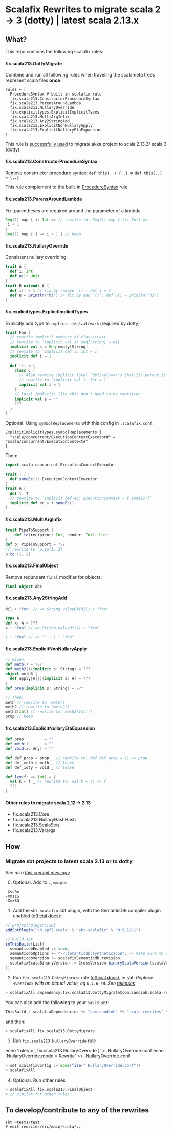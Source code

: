 # Scalafix Rewrites to migrate scala 2 -> 3 (dotty) | latest scala 2.13.x

## What?
This repo contains the following scalafix rules:

#### fix.scala213.DottyMigrate
Combine and run all following rules when traveling the scalameta trees represent scala files **once**
```hocon
rules = [
  ProcedureSyntax # built-in scalafix rule
  fix.scala213.ConstructorProcedureSyntax
  fix.scala213.ParensAroundLambda
  fix.scala213.NullaryOverride
  fix.explicittypes.ExplicitImplicitTypes
  fix.scala213.MultiArgInfix
  fix.scala213.Any2StringAdd
  fix.scala213.ExplicitNonNullaryApply
  fix.scala213.ExplicitNullaryEtaExpansion
]
```

This rule is [successfully used][3]
to migrate akka project to scala 2.13.3/ scala 3 (dotty)

#### fix.scala213.ConstructorProcedureSyntax
Remove constructor procedure syntax: `def this(..) {..}` => `def this(..) = {..}`

This rule complement to the built-in [ProcedureSyntax][4] rule.

#### fix.scala213.ParensAroundLambda
Fix: parentheses are required around the parameter of a lambda
```scala
Seq(1).map { i: Int => // rewrite to: Seq(1).map { (i: Int) =>
 i + 1
}
Seq(1).map { i => i + 1 } // keep
```

#### fix.scala213.NullaryOverride
Consistent nullary overriding
```scala
trait A {
  def i: Int
  def u(): Unit
}
trait B extends A {
  def i() = 1 // fix by remove `()`: def i = 1
  def u = println("hi") // fix by add `()`: def u() = println("hi")
}
```

#### fix.explicittypes.ExplicitImplicitTypes
Explicitly add type to `implicit def/val/var`s (required by dotty)
```scala
trait Foo {
  // rewrite implicit members of class/trait
  // rewrite to `implicit val s: Seq[String] = Nil`
  implicit val s = Seq.empty[String]
  // rewrite to `implicit def i: Int = 1`
  implicit def i = 1

  def f() = {
    class C {
      // Also rewrite implicit local `def/val/var`s that its parent is a trait/class (required by dotty)
      // rewrite to `implicit val i: Int = 1`
      implicit val i = 1
    }
    // local implicits like this don't need to be rewritten
    implicit val s = ""
    ???
  }
}
```

Optional. Using `symbolReplacements` with this config in `.scalafix.conf`:
```hocon
ExplicitImplicitTypes.symbolReplacements {
  "scala/concurrent/ExecutionContextExecutor#" = "scala/concurrent/ExecutionContext#"
}
```
Then:
```scala
import scala.concurrent.ExecutionContextExecutor

trait T {
  def someEc(): ExecutionContextExecutor
}
trait A {
  def t: T
  // rewrite to `implicit def ec: ExecutionContext = t.someEc()`
  implicit def ec = t.someEc()
}
```

#### fix.scala213.MultiArgInfix
```scala
trait PipeToSupport {
    def to(recipient: Int, sender: Int): Unit
}
def p: PipeToSupport = ???
// rewrite to `p.to(1, 2)
p to (1, 2)
```

#### fix.scala213.FinalObject
Remove redundant `final` modifier for objects:
```scala
final object Abc
```

#### fix.scala213.Any2StringAdd
```scala
Nil + "foo" // => String.valueOf(Nil) + "foo"

type A
def x: A = ???
x + "foo" // => String.valueOf(x) + "foo"

1 + "foo" // => "" + 1 + "foo"
```

#### fix.scala213.ExplicitNonNullaryApply
```scala
// Given:
def meth() = ???
def meth2()(implicit s: String) = ???
object meth3 {
  def apply[A]()(implicit a: A) = ???
}
def prop(implicit s: String) = ???

// Then:
meth // rewrite to `meth()`
meth2 // rewrite to `meth2()`
meth3[Int] // rewrite to: meth3[Int]()
prop // keep
```

#### fix.scala213.ExplicitNullaryEtaExpansion
```scala
def prop         = ""
def meth()       = ""
def void(x: Any) = ""

def def_prop = prop _ // rewrite to: def def_prop = () => prop
def def_meth = meth _ // leave
def def_idty = void _ // leave

def lzy(f: => Int) = {
  val k = f _ // rewrite to: val k = () => f
  ???
}
```

#### Other rules to migrate scala 2.12 -> 2.13
  - fix.scala213.Core
  - fix.scala213.NullaryHashHash
  - fix.scala213.ScalaSeq
  - fix.scala213.Varargs

## How
### Migrate sbt projects to latest scala 2.13 or to dotty
_See also [this commit message][5]_

0. Optional. Add to `.jvmopts`
```
-Xss8m
-Xms1G
-Xmx8G
```

1. Add the `sbt-scalafix` sbt plugin, with the SemanticDB compiler plugin enabled ([official docs][1]):

```scala
// project/plugins.sbt
addSbtPlugin("ch.epfl.scala" % "sbt-scalafix" % "0.9.18-1")
```

```scala
// build.sbt
inThisBuild(List(
  semanticdbEnabled := true,
  semanticdbOptions += "-P:semanticdb:synthetics:on", // make sure to add this
  semanticdbVersion := scalafixSemanticdb.revision,
  scalafixScalaBinaryVersion := CrossVersion.binaryScalaVersion(scalaVersion.value),
))
```

2. Run `fix.scala213.DottyMigrate` rule ([official docs][2]), in sbt:
_Replace `<version>` with an actual value, eg `0.1.6-sd`. See [releases](https://github.com/ohze/scala-rewrites/releases)_
```scala
> scalafixAll dependency:fix.scala213.DottyMigrate@com.sandinh:scala-rewrites:<version>
```

You can also add the following to your `build.sbt`:
```scala
ThisBuild / scalafixDependencies += "com.sandinh" %% "scala-rewrites" % "<version>"
```
and then:
```scala
> scalafixAll fix.scala213.DottyMigrate
```

3. Run `fix.scala213.NullaryOverride` rule

echo 'rules = [ fix.scala213.NullaryOverride ]' > .NullaryOverride.conf
echo 'NullaryOverride.mode = Rewrite' >> .NullaryOverride.conf

```scala
> set scalafixConfig := Some(file(".NullaryOverride.conf"))
> scalafixAll
```

4. Optional. Run other rules
```scala
> scalafixAll fix.scala213.FinalObject
> // similar for other rules
```

[1]: https://scalacenter.github.io/scalafix/docs/users/installation.html
[2]: https://scalacenter.github.io/scalafix/docs/rules/external-rules.html
[3]: https://github.com/akka/akka/pull/29367
[4]: https://github.com/scalacenter/scalafix/blob/master/scalafix-rules/src/main/scala/scalafix/internal/rule/ProcedureSyntax.scala
[5]: https://github.com/akka/akka/pull/29367/commits/b4e3f2bd

## To develop/contribute to any of the rewrites

```
sbt ~tests/test
# edit rewrites/src/main/scala/...
```
